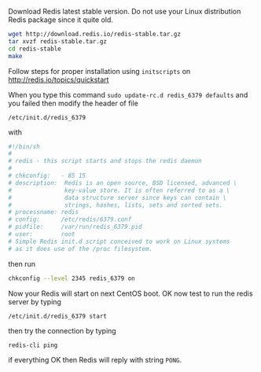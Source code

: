 Download Redis latest stable version. Do not use your Linux distribution Redis package since it quite old.
```bash
wget http://download.redis.io/redis-stable.tar.gz
tar xvzf redis-stable.tar.gz
cd redis-stable
make
```
Follow steps for proper installation using `initscripts` on http://redis.io/topics/quickstart

When you type this command `sudo update-rc.d redis_6379 defaults` and you failed then modify the header of file
```
/etc/init.d/redis_6379
```
with
```bash
#!/bin/sh
#
# redis - this script starts and stops the redis daemon
#
# chkconfig:   - 85 15
# description:  Redis is an open source, BSD licensed, advanced \
#               key-value store. It is often referred to as a \
#               data structure server since keys can contain \
#               strings, hashes, lists, sets and sorted sets.
# processname: redis
# config:      /etc/redis/6379.conf
# pidfile:     /var/run/redis_6379.pid
# user:        root
# Simple Redis init.d script conceived to work on Linux systems
# as it does use of the /proc filesystem.
```
then run
```bash
chkconfig --level 2345 redis_6379 on
```
Now your Redis will start on next CentOS boot.
OK now test to run the redis server by typing
```
/etc/init.d/redis_6379 start
```
then try the connection by typing
```
redis-cli ping
```
if everything OK then Redis will reply with string `PONG`.
